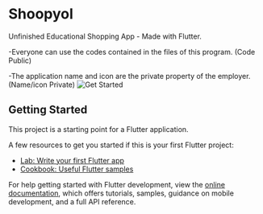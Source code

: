 # Shoopyol

Unfinished Educational Shopping App - Made with Flutter.

 -Everyone can use the codes contained in the files of this program. (Code Public) 
 
 -The application name and icon are the private property of the employer. (Name/icon Private)
![Get Started]((https://github.com/MD-Osman/Shoopyol/blob/master/Vedio_in.mp4))

## Getting Started

This project is a starting point for a Flutter application.

A few resources to get you started if this is your first Flutter project:

- [Lab: Write your first Flutter app](https://docs.flutter.dev/get-started/codelab)
- [Cookbook: Useful Flutter samples](https://docs.flutter.dev/cookbook)

For help getting started with Flutter development, view the
[online documentation](https://docs.flutter.dev/), which offers tutorials,
samples, guidance on mobile development, and a full API reference.
